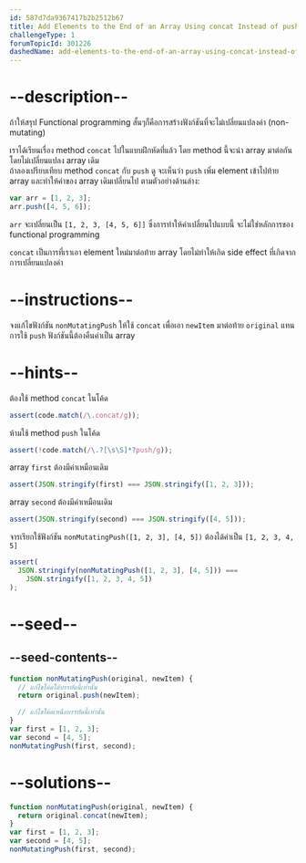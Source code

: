 ```yaml
---
id: 587d7da9367417b2b2512b67
title: Add Elements to the End of an Array Using concat Instead of push
challengeType: 1
forumTopicId: 301226
dashedName: add-elements-to-the-end-of-an-array-using-concat-instead-of-push
---
```


# --description--

ถ้าให้สรุป Functional programming สั้นๆก็คือการสร้างฟังก์ชันที่จะไม่เปลี่ยนแปลงค่า (non-mutating)

เราได้เรียนเรื่อง method `concat` ไปในแบบฝึกหัดที่แล้ว โดย method นี้จะนำ array มาต่อกัน โดยไม่เปลี่ยนแปลง array เดิม  
ถ้าลองเปรียบเทียบ method `concat` กับ `push` ดู จะเห็นว่า `push` เพิ่ม element เข้าไปท้าย array และทำให้ค่าของ array เดิมเปลี่ยนไป ตามตัวอย่างด้านล่าง:

```js
var arr = [1, 2, 3];
arr.push([4, 5, 6]);
```

`arr` จะเปลี่ยนเป็น `[1, 2, 3, [4, 5, 6]]` ซึ่งการทำให้ค่าเปลี่ยนไปแบบนี้ จะไม่ใช่หลักการของ functional programming

`concat` เป็นการที่เราเอา element ใหม่มาต่อท้าย array โดยไม่ทำให้เกิด side effect ที่เกิดจากการเปลี่ยนแปลงค่า

# --instructions--

จงแก้ไขฟังก์ชัน `nonMutatingPush` ให้ใช้ `concat` เพื่อเอา `newItem` มาต่อท้าย `original` แทนการใช้ `push` 
ฟังก์ชันนี้ต้องคืนค่าเป็น array

# --hints--

ต้องใช้ method `concat` ในโค้ด

```js
assert(code.match(/\.concat/g));
```

ห้ามใช้ method `push` ในโค้ด

```js
assert(!code.match(/\.?[\s\S]*?push/g));
```

array `first` ต้องมีค่าเหมือนเดิม

```js
assert(JSON.stringify(first) === JSON.stringify([1, 2, 3]));
```

array `second` ต้องมีค่าเหมือนเดิม

```js
assert(JSON.stringify(second) === JSON.stringify([4, 5]));
```

จารเรียกใช้ฟังก์ชัน `nonMutatingPush([1, 2, 3], [4, 5])` ต้องได้ค่าเป็น `[1, 2, 3, 4, 5]`

```js
assert(
  JSON.stringify(nonMutatingPush([1, 2, 3], [4, 5])) ===
    JSON.stringify([1, 2, 3, 4, 5])
);
```

# --seed--

## --seed-contents--

```js
function nonMutatingPush(original, newItem) {
  // แก้ไขโค้ดใต้บรรทัดนี้เท่านั้น
  return original.push(newItem);

  // แก้ไขโค้ดเหนือบรรทัดนี้เท่านั้น
}
var first = [1, 2, 3];
var second = [4, 5];
nonMutatingPush(first, second);
```

# --solutions--

```js
function nonMutatingPush(original, newItem) {
  return original.concat(newItem);
}
var first = [1, 2, 3];
var second = [4, 5];
nonMutatingPush(first, second);
```
